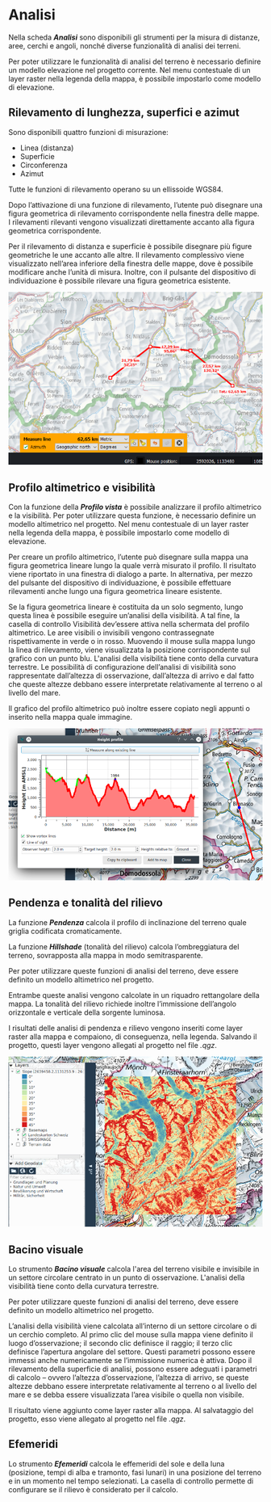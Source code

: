 # Analisi

Nella scheda **_Analisi_** sono disponibili gli strumenti per la misura di distanze, aree, cerchi e angoli, nonché diverse funzionalità di analisi dei terreni.

Per poter utilizzare le funzionalità di analisi del terreno è necessario definire un modello elevazione nel progetto corrente. Nel menu contestuale di un layer raster nella legenda della mappa, è possibile impostarlo come modello di elevazione.

## <a name="sec0"></a>Rilevamento di lunghezza, superfici e azimut

Sono disponibili quattro funzioni di misurazione:

+ Linea (distanza)
+ Superficie
+ Circonferenza
+ Azimut

Tutte le funzioni di rilevamento operano su un ellissoide WGS84.

Dopo l’attivazione di una funzione di rilevamento, l’utente può disegnare una figura geometrica di rilevamento corrispondente nella finestra delle mappe. I rilevamenti rilevanti vengono visualizzati direttamente accanto alla figura geometrica corrispondente.

Per il rilevamento di distanza e superficie è possibile disegnare più figure geometriche le une accanto alle altre. Il rilevamento complessivo viene visualizzato nell’area inferiore della finestra delle mappe, dove è possibile modificare anche l’unità di misura. Inoltre, con il pulsante del dispositivo di individuazione è possibile rilevare una figura geometrica esistente.

<img src="../../media/image3.png" />


## <a name="sec1"></a>Profilo altimetrico e visibilità

Con la funzione della **_Profilo vista_** è possibile analizzare il profilo altimetrico e la visibilità. Per poter utilizzare questa funzione, è necessario definire un modello altimetrico nel progetto. Nel menu contestuale di un layer raster nella legenda della mappa, è possibile impostarlo come modello di elevazione.

Per creare un profilo altimetrico, l’utente può disegnare sulla mappa una figura geometrica lineare lungo la quale verrà misurato il profilo. Il risultato viene riportato in una finestra di dialogo a parte. In alternativa, per mezzo del pulsante del dispositivo di individuazione, è possibile effettuare rilevamenti anche lungo una figura geometrica lineare esistente.

Se la figura geometrica lineare è costituita da un solo segmento, lungo questa linea è possibile eseguire un’analisi della visibilità. A tal fine, la casella di controllo Visibilità dev’essere attiva nella schermata del profilo altimetrico. Le aree visibili o invisibili vengono contrassegnate rispettivamente in verde o in rosso. Muovendo il mouse sulla mappa lungo la linea di rilevamento, viene visualizzata la posizione corris­pondente sul grafico con un punto blu. L'analisi della visibilità tiene conto della curvatura terrestre. Le possibilità di configurazione dell’analisi di visibilità sono rappresentate dall’altezza di osservazione, dall’altezza di arrivo e dal fatto che queste altezze debbano essere interpretate relativamente al terreno o al livello del mare.

Il grafico del profilo altimetrico può inoltre essere copiato negli appunti o inserito nella mappa quale immagine.

<img src="../../media/image4.png" />


## <a name="sec2"></a>Pendenza e tonalità del rilievo

La funzione **_Pendenza_** calcola il profilo di inclinazione del terreno quale griglia codificata cromaticamente.

La funzione **_Hillshade_** (tonalità del rilievo) calcola l’ombreggiatura del terreno, sovrapposta alla mappa in modo semitrasparente.

Per poter utilizzare queste funzioni di analisi del terreno, deve essere definito un modello altimetrico nel progetto.

Entrambe queste analisi vengono calcolate in un riquadro rettangolare della mappa. La tonalità del rilievo richiede inoltre l’immissione dell’angolo orizzontale e verticale della sorgente luminosa.

I risultati delle analisi di pendenza e rilievo vengono inseriti come layer raster alla mappa e compaiono, di conseguenza, nella legenda. Salvando il progetto, questi layer vengono allegati al progetto nel file *<nome progetto>.qgz*.

<img src="../../media/image5.png" />


## <a name="sec3"></a>Bacino visuale

Lo strumento **_Bacino visuale_** calcola l'area del terreno visibile e invisibile in un settore circolare centrato in un punto di osservazione. L'analisi della visibilità tiene conto della curvatura terrestre.

Per poter utilizzare queste funzioni di analisi del terreno, deve essere definito un modello altimetrico nel progetto.

L’analisi della visibilità viene calcolata all’interno di un settore circolare o di un cerchio completo. Al primo clic del mouse sulla mappa viene definito il luogo d’osservazione; il secondo clic definisce il raggio; il terzo clic definisce l’apertura angolare del settore. Questi parametri possono essere immessi anche numericamente se l’immissione numerica è attiva. Dopo il rilevamento della superficie di analisi, possono essere adeguati i parametri di calcolo – ovvero l’altezza d’osservazione, l’altezza di arrivo, se queste altezze debbano essere interpretate relativamente al terreno o al livello del mare e se debba essere visualizzata l’area visibile o quella non visibile.

Il risultato viene aggiunto come layer raster alla mappa. Al salvataggio del progetto, esso viene allegato al progetto nel file *<nome progetto>.qgz*.


## <a name="sec4"></a>Efemeridi

Lo strumento **_Efemeridi_** calcola le effemeridi del sole e della luna (posizione, tempi di alba e tramonto, fasi lunari) in una posizione del terreno e in un momento nel tempo selezionati. La casella di controllo permette di configurare se il rilievo è considerato per il calcolo.
